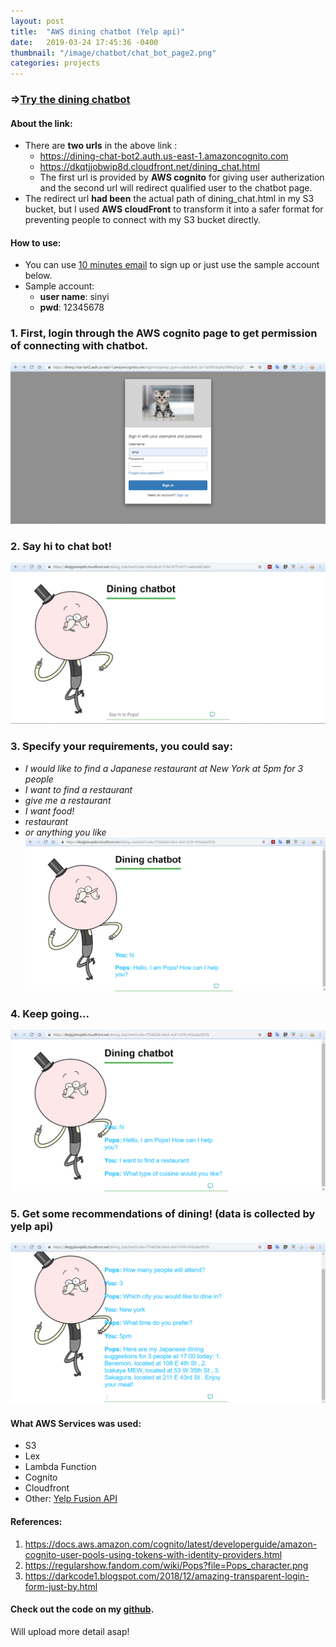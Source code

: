 ```yaml
---
layout: post
title:  "AWS dining chatbot (Yelp api)"
date:   2019-03-24 17:45:36 -0400
thumbnail: "/image/chatbot/chat_bot_page2.png"
categories: projects
---
```



### =>[Try the dining chatbot](https://dining-chat-bot2.auth.us-east-1.amazoncognito.com/login?response_type=code&client_id=7a56fi10nj9q599klq7tjog785&redirect_uri=https://dkqtjjobwip8d.cloudfront.net/dining_chat.html) 

#### About the link:
+ There are **two urls** in the above link :
    - https://dining-chat-bot2.auth.us-east-1.amazoncognito.com
    - https://dkqtjjobwip8d.cloudfront.net/dining_chat.html
    - The first url is provided by **AWS cognito** for giving user autherization and the second url will redirect qualified user to the chatbot page. 
+ The redirect url **had been** the actual path of dining_chat.html in my S3 bucket, but I used **AWS cloudFront** to transform it into a safer format for preventing people to connect with my S3 bucket directly.

#### How to use:
+ You can use [10 minutes email](https://10minutemail.com/10MinuteMail/index.html) to sign up or just use the sample account below.
+ Sample account:
    - **user name**: sinyi
    - **pwd**: 12345678
    


### 1. First, login through the AWS cognito page to get permission of connecting with chatbot.

![login page](/image/chatbot/login_page.png)

### 2. Say hi to chat bot!
![say hi to chat bot!](/image/chatbot/chat_bot_page1.png)

### 3. Specify your requirements, you could say:
- *I would like to find a Japanese restaurant at New York at 5pm for 3 people*
- *I want to find a restaurant*
- *give me a restaurant*
- *I want food!*
- *restaurant*
- *or anything you like*
![then](/image/chatbot/chat_bot_page2.png)

### 4. Keep going...

![then](/image/chatbot/chat_bot_page3.PNG)

### 5. Get some recommendations of dining! (data is collected by yelp api)

![final result](/image/chatbot/chat_bot_page4.PNG)

#### What AWS Services was used:
- S3
- Lex
- Lambda Function
- Cognito
- Cloudfront
- Other: [Yelp Fusion API](https://www.yelp.com/developers/documentation/v3)

#### References:
1. https://docs.aws.amazon.com/cognito/latest/developerguide/amazon-cognito-user-pools-using-tokens-with-identity-providers.html
2. https://regularshow.fandom.com/wiki/Pops?file=Pops_character.png
3. https://darkcode1.blogspot.com/2018/12/amazing-transparent-login-form-just-by.html

#### Check out the code on my [github](https://github.com/Sinyii/AWS-dining-chatbot-w-yelp-api).

Will upload more detail asap!